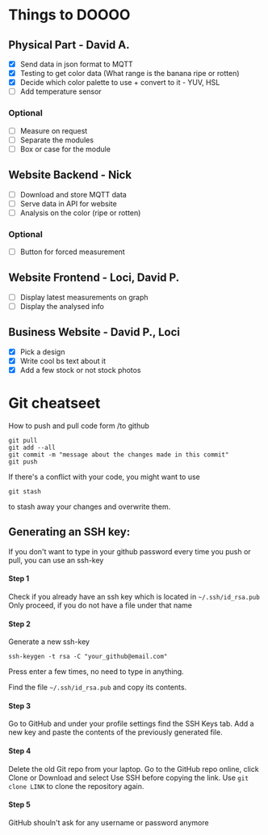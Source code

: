 Things to DOOOO 
===============

## Physical Part - David A.
 -  [x] Send data in json format to MQTT
 -  [x] Testing to get color data (What range is the banana ripe or rotten)
 -  [x] Decide which color palette to use + convert to it - YUV, HSL
 -  [ ] Add temperature sensor
 
### Optional 
 -  [ ] Measure on request
 -  [ ] Separate the modules 
 -  [ ] Box or case for the module
 
## Website Backend - Nick
 -  [ ] Download and store MQTT data
 -  [ ] Serve data in API for website
 -  [ ] Analysis on the color (ripe or rotten)
 
### Optional
 -  [ ] Button for forced measurement
 
## Website Frontend - Loci, David P.
 -  [ ] Display latest measurements on graph
 -  [ ] Display the analysed info
 
## Business Website - David P., Loci
 -  [x] Pick a design
 -  [x] Write cool bs text about it
 -  [x] Add a few stock or not stock photos

# Git cheatseet
How to push and pull code form /to github

```
git pull
git add --all
git commit -m "message about the changes made in this commit"
git push
```

If there's a conflict with your code, you might want to use 
```
git stash
```
to stash away your changes and overwrite them.

## Generating an SSH key:
If you don't want to type in your github password every time you push or pull, you can use an ssh-key

#### Step 1
Check if you already have an ssh key which is located in `~/.ssh/id_rsa.pub`
Only proceed, if you do not have a file under that name

#### Step 2
Generate a new ssh-key
```
ssh-keygen -t rsa -C "your_github@email.com"
```
Press enter a few times, no need to type in anything.

Find the file `~/.ssh/id_rsa.pub` and copy its contents.

#### Step 3
Go to GitHub and under your profile settings find the SSH Keys tab.
Add a new key and paste the contents of the previously generated file.

#### Step 4
Delete the old Git repo from your laptop.
Go to the GitHub repo online, click Clone or Download and select Use SSH before copying the link.
Use `git clone LINK` to clone the repository again.

#### Step 5
GitHub shouln't ask for any username or password anymore
